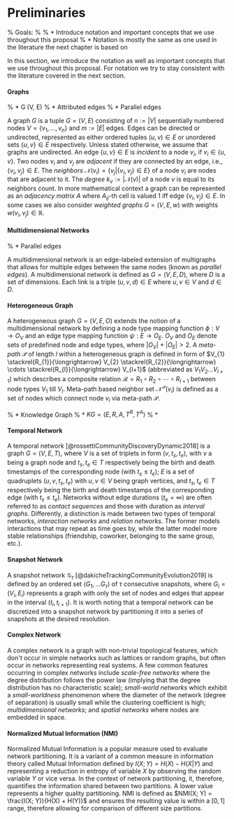 # Preliminaries

% Goals:
% 
% * Introduce notation and important concepts that we use throughout this proposal
% * Notation is mostly the same as one used in the literature the next chapter is based on

In this section, we introduce the notation as well as important concepts that we use throughout this proposal. For notation we try to stay consistent with the literature covered in the next section.



#### Graphs

% * G (V, E)
%   * Attributed edges
%   * Parallel edges

A graph $G$ is a tuple $G = (V, E)$ consisting of $n := |V|$ sequentially numbered nodes $V = \{v_1, ..., v_n\}$ and $m := |E|$ edges. Edges can be directed or undirected, represented as either ordered tuples $(u, v) \in E$ or unordered sets $\{u, v\} \in E$ respectively. Unless stated otherwise, we assume that graphs are undirected. An edge $\{u, v\} \in E$ is *incident* to a node $v_i$, if $v_i \in \{u, v\}$. Two nodes $v_i$ and $v_j$ are *adjacent* if they are connected by an edge, i.e., $\{v_i, v_j\} \in E$.  The *neighbors*  $\mathcal{N}(v_i) = \{v_j|\{v_i, v_j\} \in E\}$ of a node $v_i$ are nodes that are adjacent to it. The *degree* $k_v := |\mathcal{N}(v)|$ of a node $v$ is equal to its neighbors count. In more mathematical context a graph can be represented as an *adjacency matrix* $A$ where $A_{ij}$-th cell is valued $1$ iff edge $\{v_i, v_j\} \in E$. In some cases we also consider *weighted graphs* $G = (V, E, w)$ with weights $w(v_i, v_j) \in \mathbb{R}$. 

#### Multidimensional Networks

% * Parallel edges

A multidimensional network is an edge-labeled extension of multigraphs that allows for multiple edges between the same nodes (known as *parallel edges*). A multidimensional network is defined as $G = (V, E, D)$, where $D$ is a set of dimensions. Each link is a triple $(u, v, d) \in E$ where $u, v \in V$ and $d \in D$.



#### Heterogeneous Graph

A heterogeneous graph $G = (V, E, O)$ extends the notion of a multidimensional network by defining a node type mapping function $\phi: V \rightarrow O_V$ and an edge type mapping function $\psi: E \rightarrow O_E$. $O_V$ and $O_E$ denote sets of predefined node and edge types, where $|O_V| + |O_E| > 2$. A *meta-path* $\mathcal{P}$ of length $l$ within a heterogeneous graph is defined in form of $V_{1} \stackrel{R_{1}}{\longrightarrow} V_{2} \stackrel{R_{2}}{\longrightarrow} \cdots \stackrel{R_{l}}{\longrightarrow} V_{l+1}$  (abbreviated as $V_1V_2...V_{l+1}$) which describes a composite relation $\mathcal{R} = R_1 \circ R_2 \circ \cdots \circ R_{l+1}$ between node types $V_1$ till $V_l$. Meta-path based neighbor set $\mathcal{N}^\mathcal{P}(v_i)$ is defined as a set of nodes which connect node $v_i$ via meta-path $\mathcal{P}$.



% * Knowledge Graph
% * $KG = (E, R, A, T^R, T^A)$
% * 



#### Temporal Network

A temporal network [@rossettiCommunityDiscoveryDynamic2018] is a graph $G = (V, E, T)$, where $V$ is a set of triplets in form $(v, t_s, t_e)$, with $v$ a being a graph node and $t_s, t_e \in T$ respectively being the birth and death timestamps of the corresponding node (with $t_s \leq t_e$); $E$ is a set of quadruplets $(u, v, t_s, t_e)$ with $u, v \in V$ being graph vertices, and $t_s, t_e \in T$ respectively being the birth and death timestamps of the corresponding edge (with $t_s \leq t_e$). Networks without edge durations ($t_e = \infty$) are often referred to as *contact sequences* and those with duration as *interval graphs*. Differently, a distinction is made between two types of temporal networks, *interaction networks* and *relation networks*. The former models interactions that may repeat as time goes by, while the latter model more stable relationships (friendship, coworker, belonging to the same group, etc.).



#### Snapshot Network

A snapshot network $\mathcal{G}_\tau$ [@dakicheTrackingCommunityEvolution2019] is defined by an ordered set $\langle G_1, ... G_\tau \rangle$ of $\tau$ consecutive snapshots, where $G_i = (V_i, E_i)$ represents a graph with only the set of nodes and edges that appear in the interval $(t_i, t_{i+1})$. It is worth noting that a temporal network can be discretized into a snapshot network by partitioning it into a series of snapshots at the desired resolution.



#### Complex Network

A complex network is a graph with non-trivial topological features, which don't occur in simple networks such as lattices or random graphs, but often occur in networks representing real systems. A few common features occurring in complex networks include *scale-free networks* where the degree distribution follows the power law (implying that the degree distribution has no characteristic scale); *small-world networks* which exhibit a *small-worldness* phenomenon where the diameter of the network (degree of separation) is usually small while the clustering coefficient is high; *multidimensional networks*; and *spatial networks* where nodes are embedded in space.





#### Normalized Mutual Information (NMI)

Normalized Mutual Information is a popular measure used to evaluate network partitioning. It is a variant of a common measure in information theory called Mutual Information defined by $I(X; Y) = H(X) - H(X| Y)$ and representing a reduction in entropy of variable $X$ by observing the random variable $Y$ or vice versa. In the context of network partitioning, it, therefore, quantifies the information shared between two partitions. A lower value represents a higher quality partitioning. NMI is defined as $NMI(X; Y) = \frac{I(X; Y)}{H(X) + H(Y)}$ and ensures the resulting value is within a $[0, 1]$ range, therefore allowing for comparison of different size partitions. 
